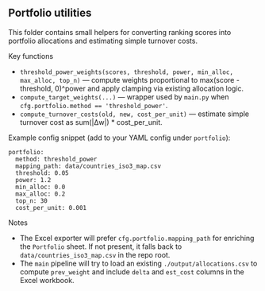Portfolio utilities
-------------------

This folder contains small helpers for converting ranking scores into portfolio allocations and estimating simple turnover costs.

Key functions

- `threshold_power_weights(scores, threshold, power, min_alloc, max_alloc, top_n)` — compute weights proportional to max(score - threshold, 0)^power and apply clamping via existing allocation logic.
- `compute_target_weights(...)` — wrapper used by `main.py` when `cfg.portfolio.method == 'threshold_power'`.
- `compute_turnover_costs(old, new, cost_per_unit)` — estimate simple turnover cost as sum(|Δw|) * cost_per_unit.

Example config snippet (add to your YAML config under `portfolio`):

```
portfolio:
  method: threshold_power
  mapping_path: data/countries_iso3_map.csv
  threshold: 0.05
  power: 1.2
  min_alloc: 0.0
  max_alloc: 0.2
  top_n: 30
  cost_per_unit: 0.001
```

Notes
- The Excel exporter will prefer `cfg.portfolio.mapping_path` for enriching the `Portfolio` sheet. If not present, it falls back to `data/countries_iso3_map.csv` in the repo root.
- The `main` pipeline will try to load an existing `./output/allocations.csv` to compute `prev_weight` and include `delta` and `est_cost` columns in the Excel workbook.
